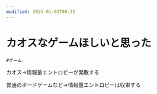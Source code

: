 ```yaml
---
modified: 2025-01-02T00:35
---
```

# カオスなゲームほしいと思った

`#ゲーム`

カオス→情報量エントロピーが発散する

普通のボードゲームなど→情報量エントロピーは収束する